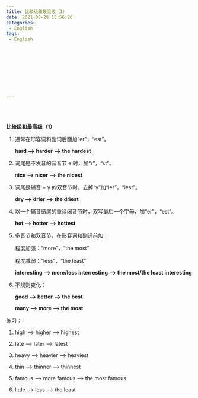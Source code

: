 ```yaml
---
title: 比较级和最高级（1）
date: 2021-08-28 15:56:26
categories:
 - English
tags:
 - English










---
```




<br>
<br>



**比较级和最高级（1）**

1. 通常在形容词和副词后面加“er”，“est”。

    **hard --> harder --> the hardest**

2. 词尾是不发音的音音节 e 时，加“r”，“st”。

    n**ice --> nicer --> the nicest**

3. 词尾是辅音 + y 的双音节时，去掉“y”加“ier”，“iest”。

    **dry --> drier --> the driest**

4. 以一个辅音结尾的重读闭音节时，双写最后一个字母，加“er”，“est”。

    **hot --> hotter --> hottest**

5. 多音节和双音节，在形容词和副词前加：

    程度加强：“more”，“the most”

    程度减弱：“less”，“the least”

    **interesting --> more/less interresting --> the most/the least interesting**

6. 不规则变化：

    **good --> better --> the best**

    **many --> more --> the most**

练习：

1. high --> higher --> highest

2. late --> later --> latest

3. heavy --> heavier --> heaviest

4. thin --> thinner --> thinnest

5. famous --> more famous --> the most famous

6. little --> less --> the least


